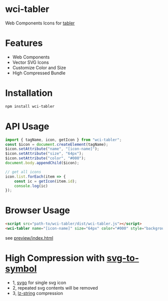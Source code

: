 # wci-tabler

Web Components Icons for [tabler](https://github.com/tabler/tabler-icons)

# Features
* Web Components
* Vector SVG Icons 
* Customize Color and Size
* High Compressed Bundle
# Installation
```sh
npm install wci-tabler
```
# API Usage
```js
import { tagName, icon, getIcon } from "wci-tabler";
const $icon = document.createElement(tagName);
$icon.setAttribute("name", "[icon-name]");
$icon.setAttribute("size", "64px");
$icon.setAttribute("color", "#000");
document.body.appendChild($icon);

// get all icons
icon.list.forEach(item => {
    const ic = getIcon(item.id);
    console.log(ic)
});
```
# Browser Usage
```html
<script src="path-to/wci-tabler/dist/wci-tabler.js"></script>
<wci-tabler name="[icon-name]" size="64px" color="#000" style="background:#f5f5f5;"></wci-tabler>
```
see [preview/index.html](preview/index.html)

# High Compression with [svg-to-symbol](https://github.com/cenfun/svg-to-symbol)
* 1, [svgo](https://github.com/svg/svgo) for single svg icon
* 2, repeated svg contents will be removed
* 3, [lz-string](https://github.com/pieroxy/lz-string) compression

